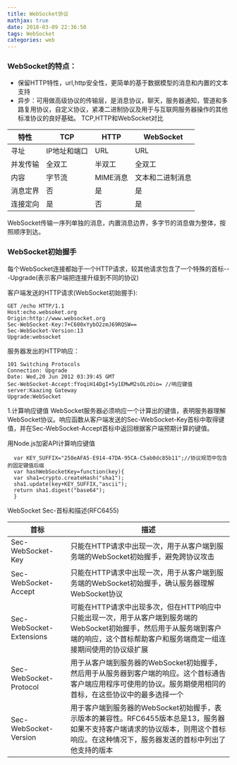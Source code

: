 ```yaml
---
title: WebSocket协议
mathjax: true
date: 2018-03-09 22:36:50
tags: WebSocket
categories: web
---
```

### WebSocket的特点：
- 保留HTTP特性，url,http安全性，更简单的基于数据模型的消息和内置的文本支持
- 异步：可用做高级协议的传输层，是消息协议，聊天，服务器通知，管道和多路复用协议，自定义协议，紧凑二进制协议及用于与互联网服务器操作的其他标准协议的良好基础。
TCP,HTTP和WebSocket对比

特性|TCP|HTTP|WebSocket
--|--|--|--
寻址|IP地址和端口|URL|URL
并发传输|全双工|半双工|全双工
内容|字节流|MIME消息|文本和二进制消息
消息定界|否|是|是
连接定向|是|否|是

WebSocket传输一序列单独的消息，内置消息边界，多字节的消息做为整体，按照顺序到达。
### WebSocket初始握手
每个WebSocket连接都始于一个HTTP请求，较其他请求包含了一个特殊的首标---Upgrade(表示客户端把连接升级到不同的协议)

客户端发送的HTTP请求(WebSocket初始握手):
```
GET /echo HTTP/1.1
Host:echo.websoket.org
Origin:http://www.websocket.org
Sec-WebSocket-Key:7+C600xYybO2zmJ69RQSW==
Sec-WebSocket-Version:13
Upgrade:websocket
```
服务器发出的HTTP响应：
```
101 Switching Protocols
Connection: Upgrade
Date: Wed,20 Jun 2012 03:39:45 GMT
Sec-WebSocket-Accept:fYoqiH14DgI+5y1EMwM2sOLzOio= //响应键值
server:Kaazing Gateway
Upgrade:WebSocket
```
1.计算响应键值
  WebSocket服务器必须响应一个计算出的键值，表明服务器理解WebSocket协议。响应函数从客户端发送的Sec-WebSocket-Key首标中取得键值，并在Sec-WebSocket-Accept首标中返回根据客户端预期计算的键值。
  
  用Node.js加密API计算响应键值
  ```
    var KEY_SUFFIX="258eAFA5-E914-47DA-95CA-C5ab0dc85b11";//协议规范中包含的固定键值后缀
    var hashWebSocketKey=function(key){
    var sha1=crypto.createHash("sha1");
    sha1.update(key+KEY_SUFFIX,"ascii");
    return sha1.digest("base64");
    }
  ```
  WebSocket Sec-首标和描述(RFC6455)
  
  首标|描述
  --|--
  Sec-WebSocket-Key|只能在HTTP请求中出现一次，用于从客户端到服务端的WebSocket初始握手，避免跨协议攻击
  Sec-WebSocket-Accept|只能在HTTP请求中出现一次，用于从客户端到服务端的WebSocket初始握手，确认服务器理解WebSocket协议
  Sec-WebSocket-Extensions|可能在HTTP请求中出现多次，但在HTTP响应中只能出现一次，用于从客户端到服务端的WebSocket初始握手，然后用于从服务端到客户端的响应，这个首标帮助客户和服务端商定一组连接期间使用的协议级扩展
  Sec-WebSocket-Protocol|用于从客户端到服务器的WebSocket初始握手，然后用于从服务器到客户端的响应。这个首标通告客户端应用程序可使用的协议。服务期使用相同的首标，在这些协议中的最多选择一个
  Sec-WebSocket-Version|用于客户端到服务器的WebSocket初始握手，表示版本的兼容性。RFC6455版本总是13，服务器如果不支持客户端请求的协议版本，则用这个首标响应。在这种情况下，服务器发送的首标中列出了他支持的版本
  
  